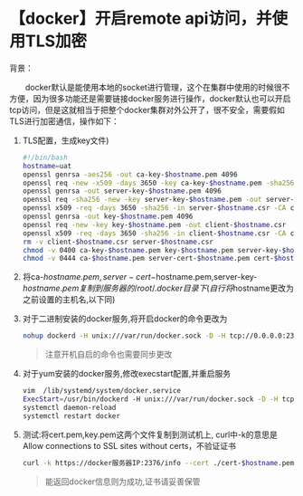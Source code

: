 # 【docker】开启remote api访问，并使用TLS加密

背景：

　　docker默认是能使用本地的socket进行管理，这个在集群中使用的时候很不方便，因为很多功能还是需要链接docker服务进行操作，docker默认也可以开启tcp访问，但是这就相当于把整个docker集群对外公开了，很不安全，需要假如TLS进行加密通信，操作如下：

1. TLS配置，生成key文件)

    ```bash
    #!/bin/bash
    hostname=uat
    openssl genrsa -aes256 -out ca-key-$hostname.pem 4096
    openssl req -new -x509 -days 3650 -key ca-key-$hostname.pem -sha256 -out ca-$hostname.pem
    openssl genrsa -out server-key-$hostname.pem 4096
    openssl req -sha256 -new -key server-key-$hostname.pem -out server-$hostname.csr
    openssl x509 -req -days 3650 -sha256 -in server-$hostname.csr -CA ca-$hostname.pem -CAkey ca-key-$hostname.pem -CAcreateserial -out server-cert-$hostname.pem
    openssl genrsa -out key-$hostname.pem 4096
    openssl req -new -key key-$hostname.pem -out client-$hostname.csr
    openssl x509 -req -days 3650 -sha256 -in client-$hostname.csr -CA ca.pem -CAkey ca-key.pem -CAcreateserial -out cert-$hostname.pem
    rm -v client-$hostname.csr server-$hostname.csr
    chmod -v 0400 ca-key-$hostname.pem key-$hostname.pem server-key-$hostname.pem
    chmod -v 0444 ca-$hostname.pem server-cert-$hostname.pem cert-$hostname.pem
    ```

2. 将ca-$hostname.pem,server-cert-$hostname.pem,server-key-$hostname.pem复制到服务器的/root/.docker目录下(自行将$hostname更改为之前设置的主机名,以下同)

3. 对于二进制安装的docker服务,将开启docker的命令更改为

    ```bash
    nohup dockerd -H unix:///var/run/docker.sock -D -H tcp://0.0.0.0:2376 --tlsverify --tlscacert=/root/.docker/ca-$hostname.pem -- tlscert=/root/.docker/server-cert-$hostname.pem --tlskey=/root/.docker/server-key-$hostname.pem &
    ```
    
    > 注意开机自启的命令也需要同步更改
    
4. 对于yum安装的docker服务,修改execstart配置,并重启服务

    ```bash
    vim  /lib/systemd/system/docker.service
    ExecStart=/usr/bin/dockerd -H unix:///var/run/docker.sock -D -H tcp://0.0.0.0:2376 --tlsverify --tlscacert=/root/.docker/ca-$hostname.pem --tlscert=/root/.docker/server-cert-$hostname.pem --tlskey=/root/.docker/server-key-$hostname.pem
    systemctl daemon-reload
    systemctl restart docker
    ```

5. 测试:将cert.pem,key.pem这两个文件复制到测试机上, curl中-k的意思是Allow connections to SSL sites without certs，不验证证书

    ```bash
    curl -k https://docker服务器IP:2376/info --cert ./cert-$hostname.pem --key ./key-$hostname.pem
    ```

    > 能返回docker信息则为成功,证书请妥善保管

